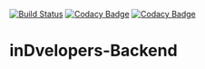 [![Build Status](https://travis-ci.com/alvalfric/inDvelopers-Backend.svg?branch=#13)](https://travis-ci.com/github/alvalfric/inDvelopers-Backend)
[![Codacy Badge](https://app.codacy.com/project/badge/Grade/3f3cb63532744b418d36fd472c5a8854)](https://www.codacy.com/gh/alvalfric/inDvelopers-Backend/dashboard?utm_source=github.com&amp;utm_medium=referral&amp;utm_content=alvalfric/inDvelopers-Backend&amp;utm_campaign=Badge_Grade)
[![Codacy Badge](https://app.codacy.com/project/badge/Coverage/3f3cb63532744b418d36fd472c5a8854)](https://www.codacy.com/gh/alvalfric/inDvelopers-Backend/dashboard?utm_source=github.com&utm_medium=referral&utm_content=alvalfric/inDvelopers-Backend&utm_campaign=Badge_Coverage)

# inDvelopers-Backend
